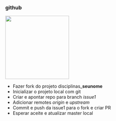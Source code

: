 ### github

<img src="./images/github.png" height="200px">

 - Fazer fork do projeto disciplinas_**seunome**
 - Inicializar o projeto local com git
 - Criar e apontar repo para branch *issue1*
 - Adicionar remotes *origin* e *upstream*
 - Commit e push da issue1 para o fork e criar PR
 - Esperar aceite e atualizar master local

